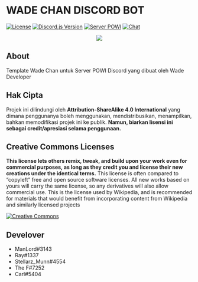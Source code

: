 # WADE CHAN DISCORD BOT
[![License](https://img.shields.io/badge/LICENSE-CC--BY--SA--4.0-green)](https://github.com/KatowProject/Kato-Bot/blob/master/LICENSE)
[![Discord.js Version](https://img.shields.io/badge/discord.js-v12-green)]()
[![Server POWI](https://img.shields.io/badge/discord-discord.gg%2F3QVwskz-blue)](https://discord.gg/Enyvu8dv38)
[![Chat](https://img.shields.io/discord/336336077755252738)]()

<p align="center"><img src="https://images-ext-1.discordapp.net/external/By-Y2gxOEEU7KZzIHzaswlh27eLguGbXlBp-AfF-1u8/https/neko-love.xyz/v1/neko/neko-love_461.jpg?width=676&height=676" /></p>

## About
Template Wade Chan untuk Server POWI Discord yang dibuat oleh Wade Developer

## Hak Cipta
Projek ini dilindungi oleh **Attribution-ShareAlike 4.0 International** yang dimana penggunanya boleh menggunakan, mendistribusikan, menampilkan, bahkan
memodifikasi projek ini ke publik. __Namun, biarkan lisensi ini sebagai credit/apresiasi selama penggunaan.__

## Creative Commons Licenses
**This license lets others remix, tweak, and build upon your work even for commercial purposes, as long as they credit you and license their new creations under the identical terms.** This license is often compared to “copyleft” free and open source software licenses. All new works based on yours will carry the same license, so any derivatives will also allow commercial use. This is the license used by Wikipedia, and is recommended for materials that would benefit from incorporating content from Wikipedia and similarly licensed projects

[![Creative Commons](https://i.creativecommons.org/l/by-sa/4.0/88x31.png)](https://creativecommons.org/licenses/by-sa/4.0/ "Redirect to Creative Commons")

## Develover
- ManLord#3143
- Ray#1337
- Stellarz_Munn#4554
- The F#7252
- Carl#5404
